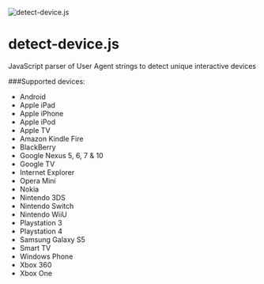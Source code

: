![detect-device.js](http://matswainson.com/wp-content/uploads/2017/01/detect-device.png)

# detect-device.js

JavaScript parser of User Agent strings to detect unique interactive devices

###Supported devices:

* Android
* Apple iPad
* Apple iPhone
* Apple iPod
* Apple TV
* Amazon Kindle Fire
* BlackBerry
* Google Nexus 5, 6, 7 & 10
* Google TV
* Internet Explorer
* Opera Mini
* Nokia
* Nintendo 3DS
* Nintendo Switch
* Nintendo WiiU
* Playstation 3
* Playstation 4
* Samsung Galaxy S5
* Smart TV
* Windows Phone
* Xbox 360
* Xbox One
